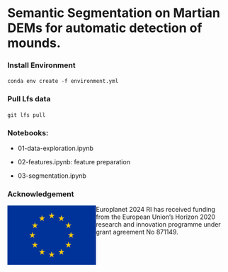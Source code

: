 # Semantic Segmentation on Martian DEMs for automatic detection of mounds.

### Install Environment
`conda env create -f environment.yml`

### Pull Lfs data
`git lfs pull`

### Notebooks:
- 01-data-exploration.ipynb

- 02-features.ipynb: feature preparation

- 03-segmentation.ipynb

### Acknowledgement

<img src="logo.jpg" align="left" width="200px"/>Europlanet 2024 RI has received funding from the European Union’s Horizon 2020 research and innovation programme under grant agreement No 871149.

<br clear="left"/>
